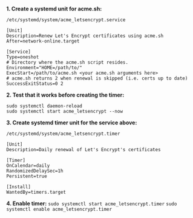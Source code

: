 **1. Create a systemd unit for acme.sh:**

`/etc/systemd/system/acme_letsencrypt.service`
```
[Unit]
Description=Renew Let's Encrypt certificates using acme.sh
After=network-online.target

[Service]
Type=oneshot
# Directory where the acme.sh script resides.
Environment="HOME=/path/to/"
ExecStart=/path/to/acme.sh <your acme.sh arguments here>
# acme.sh returns 2 when renewal is skipped (i.e. certs up to date)
SuccessExitStatus=0 2
```

**2. Test that it works before creating the timer:**
```
sudo systemctl daemon-reload
sudo systemctl start acme_letsencrypt --now
```

**3. Create systemd timer unit for the service above:**

`/etc/systemd/system/acme_letsencrypt.timer`
```
[Unit]
Description=Daily renewal of Let's Encrypt's certificates

[Timer]
OnCalendar=daily
RandomizedDelaySec=1h
Persistent=true

[Install]
WantedBy=timers.target
```

**4. Enable timer:**
`sudo systemctl start acme_letsencrypt.timer`
`sudo systemctl enable acme_letsencrypt.timer`